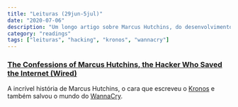 ```yaml
---
title: "Leituras (29jun-5jul)"
date: "2020-07-06"
description: "Um longo artigo sobre Marcus Hutchins, do desenvolvimento do Kronos ao sucesso com a desativação do WannaCry."
category: "readings"
tags: ["leituras", "hacking", "kronos", "wannacry"]
---
```

### [The Confessions of Marcus Hutchins, the Hacker Who Saved the Internet (Wired)](https://www.wired.com/story/confessions-marcus-hutchins-hacker-who-saved-the-internet/) ###
A incrível história de Marcus Hutchins, o cara que escreveu o [Kronos](https://en.wikipedia.org/wiki/Kronos_(malware)) e também salvou o mundo do [WannaCry](https://en.wikipedia.org/wiki/WannaCry_ransomware_attack).


